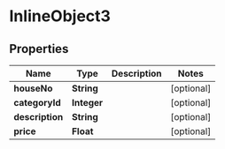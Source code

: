 

# InlineObject3

## Properties

Name | Type | Description | Notes
------------ | ------------- | ------------- | -------------
**houseNo** | **String** |  |  [optional]
**categoryId** | **Integer** |  |  [optional]
**description** | **String** |  |  [optional]
**price** | **Float** |  |  [optional]



